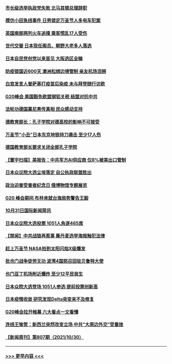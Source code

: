#### [市长级选举执政党失败 北马其顿总理辞职](../pages/prog202/a103257330.md?t=11011601) 
#### [模仿小田急线事件 日男锁定万圣节人多电车犯案](../pages/prog202/a103257324.md?t=11011601) 
#### [英国南部两列火车追撞 乘客慌乱17人受伤](../pages/prog202/a103257287.md?t=11011601) 
#### [世代交替 日本现任阁员、朝野大老多人落选](../pages/prog202/a103257283.md?t=11011601) 
#### [日本自民党创党以来首见 大阪选区全输](../pages/prog202/a103257251.md?t=11011601) 
#### [防疫锁国近600天 澳洲松绑边境管制 亲友机场泪拥](../pages/prog202/a103257227.md?t=11011601) 
#### [白宫发言人普萨基打疫苗后染疫 未与拜登随行访欧](../pages/prog202/a103257161.md?t=11011601) 
#### [G20峰会 美国豁免欧盟钢铝关税 结盟对抗中共](../pages/prog202/a103257118.md?t=11011601) 
#### [法轮功德国慕尼黑传真相 民众感动支持](../pages/prog202/a103257094.md?t=11011601) 
#### [德教育部长：孔子学院对德高校的影响不可接受](../pages/prog202/a103257085.md?t=11011601) 
#### [万圣节“小丑”日本东京地铁持刀袭击 至少17人伤](../pages/prog202/a103257079.md?t=11011601) 
#### [德国教育部长要求关闭全部孔子学院](../pages/prog202/a103257060.md?t=11011601) 
#### [【寰宇扫描】美报告：中共军方AI供应商 仅8%被美出口管制](../pages/prog202/a103257058.md?t=11011601) 
#### [日本众议院大选尘埃落定 自公执政联盟胜出](../pages/prog202/a103257052.md?t=11011601) 
#### [政治迫害受害者纪念日 俄博物馆专题展览](../pages/prog202/a103256918.md?t=11011601) 
#### [G20 峰会期间 布林肯就台海局势警告王毅](../pages/prog202/a103256894.md?t=11011601) 
#### [10月31日国际新闻简讯](../pages/prog202/a103256898.md?t=11011601) 
#### [日本众议院大选投票  1051人角逐465席](../pages/prog202/a103256881.md?t=11011601) 
#### [【禁闻】中共战狼再惹事 撕丹麦选举海报触犯法律](../pages/prog202/a103256860.md?t=11011601) 
#### [赶上万圣节 NASA拍到太阳闪焰X级爆发](../pages/prog202/a103256733.md?t=11011601) 
#### [批也门战争徒劳无功 波湾4国怒召回驻贝鲁特大使](../pages/prog202/a103256805.md?t=11011601) 
#### [也门亚丁机场附近爆炸 至少12平民丧生](../pages/prog202/a103256792.md?t=11011601) 
#### [日本众院大选登场 1051人参选 提前投票创新高](../pages/prog202/a103256783.md?t=11011601) 
#### [日本疫情收敛 研究发现Delta突变来不及修复](../pages/prog202/a103256713.md?t=11011601) 
#### [G20峰会拉开帷幕 六大看点一文看懂](../pages/prog202/a103256653.md?t=11011601) 
#### [连线王愉贺：新西兰突然改变立场 中共“大周边外交”受重挫](../pages/prog202/a103255851.md?t=11011601) 
#### [【新闻周刊】第807期（2021/10/30）](../pages/prog202/a103256611.md?t=11011601) 

----
#### [ >>> 更早内容 <<< ](../indexes/prog202-earlier.md)
